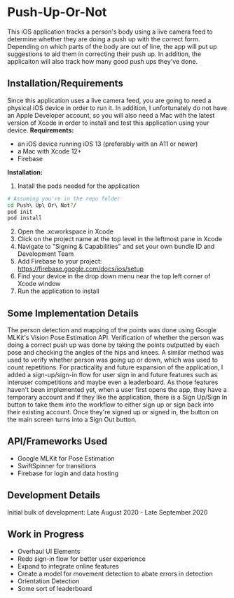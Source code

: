 # Push-Up-Or-Not
This iOS application tracks a person's body using a live camera feed to determine whether they are doing a push up with the correct form. Depending on which parts of the body are out of line, the app will put up suggestions to aid them in correcting their push up. In addition, the applicaiton will also track how many good push ups they've done. 

## Installation/Requirements
Since this application uses a live camera feed, you are going to need a physical iOS device in order to run it. In addition, I unfortunately do not have an Apple Developer account, so you will also need a Mac with the latest version of Xcode in order to install and test this application using your device. 
**Requirements:**
- an iOS device running iOS 13 (preferably with an A11 or newer)
- a Mac with Xcode 12+
- Firebase

**Installation:**
1. Install the pods needed for the application
```bash
# Assuming you're in the repo folder
cd Push\ Up\ Or\ Not?/
pod init
pod install
```
2. Open the .xcworkspace in Xcode
3. Click on the project name at the top level in the leftmost pane in Xcode
4. Navigate to "Signing & Capabilities" and set your own bundle ID and Development Team
5. Add Firebase to your project: https://firebase.google.com/docs/ios/setup
6. Find your device in the drop down menu near the top left corner of Xcode window
7. Run the application to install

## Some Implementation Details
The person detection and mapping of the points was done using Google MLKit's Vision Pose Estimation API. Verification of whether the person was doing a correct push up was done by taking the points outputted by each pose and checking the angles of the hips and knees. A similar method was used to verify whether person was going up or down, which was used to count repetitions. For practicality and future expansion of the application, I added a sign-up/sign-in flow for user sign in and future features such as interuser competitions and maybe even a leaderboard. As those features haven't been implemented yet, when a user first opens the app, they have a temporary account and if they like the application, there is a Sign Up/Sign In button to take them into the workflow to either sign up or sign back into their existing account. Once they're signed up or signed in, the button on the main screen turns into a Sign Out button.  

## API/Frameworks Used
- Google MLKit for Pose Estimation
- SwiftSpinner for transitions
- Firebase for login and data hosting

## Development Details
Initial bulk of development: Late August 2020 - Late September 2020

## Work in Progress
- Overhaul UI Elements
- Redo sign-in flow for better user experience
- Expand to integrate online features
- Create a model for movement detection to abate errors in detection
- Orientation Detection
- Some sort of leaderboard
